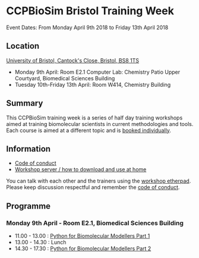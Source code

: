 # CCPBioSim Bristol Training Week

Event Dates: From Monday April 9th 2018 to Friday 13th April 2018

## Location

[University of Bristol, Cantock's Close, Bristol, BS8 1TS](https://goo.gl/maps/qF8VTFMuYRC2)

* Monday 9th April: Room E2.1 Computer Lab: Chemistry Patio Upper Courtyard, Biomedical Sciences Building
* Tuesday 10th-Friday 13th April: Room W414, Chemistry Building

## Summary

This CCPBioSim training week is a series of half day training workshops aimed 
at training biomolecular scientists in current methodologies and tools. Each 
course is aimed at a different topic and is [booked individually](http://www.cvent.com/d/9tqvyd). 

## Information

* [Code of conduct](https://ccpbiosim.github.io/workshop/events/bristol2018/conduct.html)
* [Workshop server / how to download and use at home](https://ccpbiosim.github.io/workshop/events/bristol2018/server.html)

You can talk with each other and the trainers using the 
<a href="https://etherpad.net/p/ccpbiosim_bristol18" target="_blank">workshop etherpad</a>. Please
keep discussion respectful and remember the [code of conduct](https://ccpbiosim.github.io/workshop/events/bristol2018/conduct.html).

## Programme

### Monday 9th April - Room E2.1, Biomedical Sciences Building

* 11.00 - 13.00 : [Python for Biomolecular Modellers Part 1](https://ccpbiosim.github.io/python_and_data)
* 13.00 - 14.30 : Lunch
* 14.30 - 17.30 : [Python for Biomolecular Modellers Part 2](https://ccpbiosim.github.io/python_and_data)

### Tuesday 10th April - Room W414, Chemistry Building

* 10.00 - 13.00 : [Setting up and Running Molecular Dynamics Simulations: Good Practice and Pitfalls](https://ccpbiosim.github.io/md_workshop)
* 13.00 - 14.30 : Lunch
* 14.30 - 17.30 : [Tackling Protein alchemistry with FESetup and Sire SOMD](https://ccpbiosim.github.io/fesetup_workshop)

### Wednesday 11th April - Room W414, Chemistry Building

* 10.00 - 13.00 : [Alchemical Free Energy Simulation Analysis with analyse_freenrg](https://ccpbiosim.github.io/analyse_freenrg_workshop)
* 13.00 - 14.30 : Lunch
* 14.30 - 17.30 : [ISAMBARD: A Python-based API for Biomolecular Structure Analysis and Parametric Design of Protein Structures]()

### Thursday 12th April - Room W414, Chemistry Building

* 10.00 - 13.00 : [Introduction to BioSimSpace](https://ccpbiosim.github.io/biosimspace_workshop)
* 13.00 - 14.30 : Lunch
* 14.30 - 17.30 : [Visualising Binding Free Energies Using Swap-based Methods](https://ccpbiosim.github.io/xswaps)

### Friday 13th April - Room W414, Chemistry Building

* 10.00 - 13.00 : [QM/MM Modelling of Enzyme Reactions]()
* 13.00 - 14.30 : Lunch
* 14.30 - 17.30 : [Calculating Water Affinities in Protein Binding Sites with Grand Canonical Monte Carlo and ProtoMS]()
